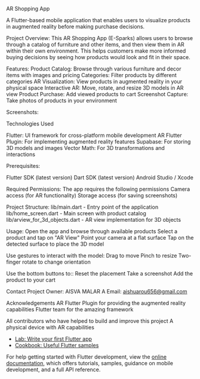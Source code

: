 AR Shopping App

A Flutter-based mobile application that enables users to visualize products in augmented reality before making purchase decisions.

Project Overview:
This AR Shopping App (E-Sparks) allows users to browse through a catalog of furniture and other items, and then view them in AR within their own environment. This helps customers make more informed buying decisions by seeing how products would look and fit in their space.

Features:
Product Catalog: Browse through various furniture and decor items with images and pricing
Categories: Filter products by different categories
AR Visualization: View products in augmented reality in your physical space
Interactive AR: Move, rotate, and resize 3D models in AR view
Product Purchase: Add viewed products to cart
Screenshot Capture: Take photos of products in your environment

Screenshots:

Technologies Used

Flutter: UI framework for cross-platform mobile development
AR Flutter Plugin: For implementing augmented reality features
Supabase: For storing 3D models and images
Vector Math: For 3D transformations and interactions

Prerequisites:

Flutter SDK (latest version)
Dart SDK (latest version)
Android Studio / Xcode

Required Permissions:
The app requires the following permissions
Camera access (for AR functionality)
Storage access (for saving screenshots)

Project Structure:
lib/main.dart - Entry point of the application
lib/home_screen.dart - Main screen with product catalog
lib/arview_for_3d_objects.dart - AR view implementation for 3D objects

Usage:
Open the app and browse through available products
Select a product and tap on "AR View"
Point your camera at a flat surface
Tap on the detected surface to place the 3D model

Use gestures to interact with the model:
Drag to move
Pinch to resize
Two-finger rotate to change orientation


Use the bottom buttons to::
Reset the placement
Take a screenshot
Add the product to your cart

Contact
Project Owner: AISVA MALAR A
Email: aishuarou656@gmail.com

Acknowledgements
AR Flutter Plugin for providing the augmented reality capabilities
Flutter team for the amazing framework



All contributors who have helped to build and improve this project
A physical device with AR capabilities
- [Lab: Write your first Flutter app](https://docs.flutter.dev/get-started/codelab)
- [Cookbook: Useful Flutter samples](https://docs.flutter.dev/cookbook)

For help getting started with Flutter development, view the
[online documentation](https://docs.flutter.dev/), which offers tutorials,
samples, guidance on mobile development, and a full API reference.
